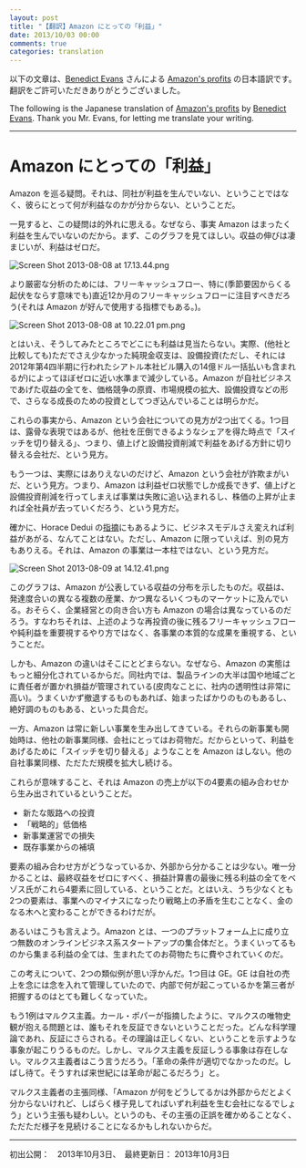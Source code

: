 ```yaml
---
layout: post
title: "【翻訳】Amazon にとっての「利益」"
date: 2013/10/03 00:00
comments: true
categories: translation
---
```


以下の文章は、[Benedict Evans](http://ben-evans.com/about/) さんによる [Amazon's profits](http://ben-evans.com/benedictevans/2013/8/8/amazons-profits) の日本語訳です。翻訳をご許可いただきありがとうございました。

The following is the Japanese translation of [Amazon's profits](http://ben-evans.com/benedictevans/2013/8/8/amazons-profits) by [Benedict Evans](http://ben-evans.com/about/).  Thank you Mr. Evans, for letting me translate your writing.

--------------------------------------------

# <!--Amazon's profits-->Amazon にとっての「利益」

<!--
The problem with Amazon is not that it doesn’t make a profit, but that you don’t actually know what the profits are.
-->
Amazon を巡る疑問。それは、同社が利益を生んでいない、ということではなく、彼らにとって何が利益なのかが分からない、ということだ。

<!--
On the face of it, this sounds like an absurd statement - it doesn’t make any profits. After all, look at this chart - massive revenue growth, zero profit.
-->
一見すると、この疑問は的外れに思える。なぜなら、事実 Amazon はまったく利益を生んでいないのだから。まず、このグラフを見てほしい。収益の伸びは凄まじいが、利益はゼロだ。

![Screen Shot 2013-08-08 at 17.13.44.png](http://lh4.googleusercontent.com/-r8Pn8Rdgu2A/UkuEVzPRKVI/AAAAAAAABDg/RtK1crB4ajs/s512/Screen%2520Shot%25202013-08-08%2520at%252017.13.44.png)

<!--
If we’re going to do this properly, of course, we should look at free cash flow, or rather (to smooth out the seasonality) trailing 12 months free cash flow (which is also Amazon's preferred metric).
-->
より厳密な分析のためには、フリーキャッシュフロー、特に(季節要因からくる起伏をならす意味でも)直近12か月のフリーキャッシュフローに注目すべきだろう(それは Amazon が好んで使用する指標でもある。)。


![Screen Shot 2013-08-08 at 10.22.01 pm.png](http://lh3.googleusercontent.com/-G_FWx7fK-So/UkuEV--gF3I/AAAAAAAABDs/Ih1BR-1ali0/s512/Screen%2520Shot%25202013-08-08%2520at%252010.22.01%2520pm.png)

<!--
But, of course, this doesn’t show any profits either - in fact what (relatively) little FCF there used to be has now been reduced to close to zero by capex (though this also includes a one-off $1.4bn for purchasing Amazon's headquarters building in Seattle in Q4 2012). Amazon is, very obviously, reinvesting every penny that it can squeeze out of the business back into growth, in pricing, market expansion and capex.
-->
とはいえ、そうしてみたところでどこにも利益は見当たらない。実際、(他社と比較しても)ただでさえ少なかった純現金収支は、設備投資(ただし、それには2012年第4四半期に行われたシアトル本社ビル購入の14億ドル一括払いも含まれるが)によってほぼゼロに近い水準まで減少している。Amazon が自社ビジネスであげた収益の全てを、価格競争の原資、市場規模の拡大、設備投資などの形で、さらなる成長のための投資としてつぎ込んでいることは明らかだ。

<!--
This leads to two views of the company. One, to put it crudely, is that at some point, when it has gained enough market share to get away with it, it will ‘flip a switch’, put up prices or cut capex and start making a return.
-->
これらの事実から、Amazon という会社についての見方が2つ出てくる。1つ目は、露骨な表現ではあるが、他社を圧倒できるようなシェアを得た時点で「スイッチを切り替える」、つまり、値上げと設備投資削減で利益をあげる方針に切り替える会社だ、という見方。

<!--
The other view is that this isn’t actually possible - that Amazon is a sort of Ponzi scheme. It can only grow by running at zero profit - as soon as it puts up prices or cuts capex the business will collapse, and as soon as the share price stops going up all the staff will leave.
-->
もう一つは、実際にはありえないのだけど、Amazon という会社が詐欺まがいだ、という見方。つまり、Amazon は利益ゼロ状態でしか成長できず、値上げと設備投資削減を行ってしまえば事業は失敗に追い込まれるし、株価の上昇が止まれば全社員が去っていくだろう、という見方だ。

<!--
It is certainly true that you can’t just decide to change your business model to be be profitable, as Horace Dedui points out with some precision [here](http://www.asymco.com/2013/08/07/the-anti-apple/). But there's another angle to the Amazon story - it isn’t actually one business.
-->
確かに、Horace Dedui の[指摘](http://www.asymco.com/2013/08/07/the-anti-apple/)にもあるように、ビジネスモデルさえ変えれば利益があがる、なんてことはない。ただし、Amazon に限っていえば、別の見方もありえる。それは、Amazon の事業は一本柱ではない、という見方だ。

![Screen Shot 2013-08-09 at 14.12.41.png](http://lh4.googleusercontent.com/-I8dK_-Q3MbA/UkuEVzR1OwI/AAAAAAAABDw/MQN4Y4th8JM/s512/Screen%2520Shot%25202013-08-09%2520at%252014.12.41.png)

<!--
This chart shows the revenue segments that Amazon reports. These are in different industries, at different stages of development, and in different markets. It seems pretty likely that their underlying economics are different too. Not, that is, the FCF or net incomes that Amazon reports after all that re-investment, but the underlying performance of the divisions.
-->
このグラフは、Amazon が公表している収益の分布を示したものだ。収益は、発達度合いの異なる複数の産業、かつ異なるいくつものマーケットに及んでいる。おそらく、企業経営との向き合い方も Amazon の場合は異なっているのだろう。すなわちそれは、上述のような再投資の後に残るフリーキャッシュフローや純利益を重要視するやり方ではなく、各事業の本質的な成果を重視する、ということだ。

<!--
Moreover, even this isn’t the full story, since Amazon is actually a lot more atomised. Most separate product lines have their own internal owner and P&L by country or region (with a lot of internal transparency, incidentally). Some of them fail and get killed, some have only just started and some are doing very well.
-->
しかも、Amazon の違いはそこにとどまらない。なぜなら、Amazon の実態はもっと細分化されているからだ。同社内では、製品ラインの大半は国や地域ごとに責任者が置かれ損益が管理されている(皮肉なことに、社内の透明性は非常に高い)。うまくいかず撤退するものもあれば、始まったばかりのものもあるし、絶好調のものもある、といった具合だ。

<!--
Meanwhile, Amazon is constantly creating new business lines. When they start, like any new business, they're loss making. But they don't 'flip a switch' to get to profitability - they just grow and execute, like any other business.
-->
一方、Amazon は常に新しい事業を生み出してきている。それらの新事業も開始時は、他社の新事業同様、会社にとってはお荷物だ。だからといって、利益をあげるために「スイッチを切り替える」ようなことを Amazon はしない。他の自社事業同様、ただただ規模を拡大し続ける。

<!--
This means that Amazon's earnings are actually driven a mix of four overlapping factors:
-->
これらが意味すること、それは Amazon の売上が以下の4要素の組み合わせから生み出されているということだ。

<!--
- Capex in new distribution
- 'Artificially' low prices
- Operating losses at new ventures
- Offsetting profits at established ventures
-->
- 新たな販路への投資
- 「戦略的」低価格
- 新事業運営での損失
- 既存事業からの補填

<!--
We have very little idea, from outside, what the mix is. All we know is that Bezos diverts any profit that arrives at the bottom of the P&L back into these to keep the final result at zero. But at least two offer a switch that can be 'pressed' for profit without any damage to the business or any conceptual problem.
-->
要素の組み合わせ方がどうなっているか、外部から分かることは少ない。唯一分かることは、最終収益をゼロにすべく、損益計算書の最後に残る利益の全てをベゾス氏がこれら4要素に回している、ということだ。とはいえ、うち少なくとも2つの要素は、事業へのマイナスになったり戦略上の矛盾を生むことなく、金のなる木へと変わることができるわけだが。

<!--
To put this another way, Amazon is LOTS of different startup ecommerce businesses on one platform. All the profits from the ones that work are spent on new, loss-making ones.
-->
あるいはこうも言えよう。Amazon とは、一つのプラットフォーム上に成り立つ無数のオンラインビジネス系スタートアップの集合体だと。うまくいってるものから集まる利益の全ては、生まれたてのお荷物たちに費やされていくのだ。

<!--
This prompts two analogies. The first is GE, which also managed its earnings with great care, so that it was hard for anyone outside really to tell what was going on.
-->
この考えについて、2つの類似例が思い浮かんだ。1つ目は GE。GE は自社の売上を念には念を入れて管理していたので、内部で何が起こっているかを第三者が把握するのはとても難しくなっていた。

<!--
The other is Marxism. As Karl Popper pointed out, the problem with the Marxist theory of historical materialism was that you couldn't disprove it. Any scientific theory is susceptible to disproof: something could happen that would show it to be untrue. But there isn't anything that would disprove Marxism - the Marxist can always say 'the conditions for revolution weren't right, but just wait, it will come next century'.
-->
もう1例はマルクス主義。カール・ポパーが指摘したように、マルクスの唯物史観が抱える問題とは、誰もそれを反証できないということだった。どんな科学理論であれ、反証にさらされる。その理論は正しくない、ということを示すような事象が起こりうるものだ。しかし、マルクス主義を反証しうる事象は存在しない。マルクス主義者はこう言うだろう。「革命の条件が適切でなかったのだ。しばし待て。そうすれば来世紀には革命が起こるだろう」と。

<!--
Equally, the problem with saying 'we can't tell from outside how Amazon is really doing, but it will become profitable, just wait and see' is that you could be waiting for ever without ever knowing if you're wrong.
-->
マルクス主義者の主張同様、「Amazon が何をどうしてるかは外部からだとよく分からないけれど、しばらく様子見してればいずれ利益を生む会社になるでしょう」という主張も疑わしい。というのも、その主張の正誤を確かめることなく、ただただ様子を見続けることになるかもしれないからだ。

-------------
初出公開：　2013年10月3日、　最終更新日： 2013年10月3日
